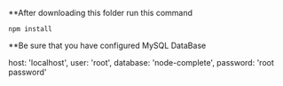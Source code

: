 **After downloading this folder run this command

`npm install`

**Be sure that you have configured MySQL DataBase

host: 'localhost',
user: 'root',
database: 'node-complete',
password: 'root password'

